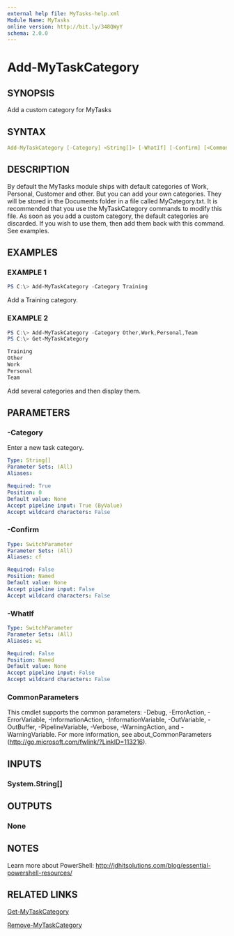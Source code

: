 ```yaml
---
external help file: MyTasks-help.xml
Module Name: MyTasks
online version: http://bit.ly/348QWyY
schema: 2.0.0
---
```


# Add-MyTaskCategory

## SYNOPSIS

Add a custom category for MyTasks

## SYNTAX

```yaml
Add-MyTaskCategory [-Category] <String[]> [-WhatIf] [-Confirm] [<CommonParameters>]
```

## DESCRIPTION

By default the MyTasks module ships with default categories of Work, Personal, Customer and other. But you can add your own categories. They will be stored in the Documents folder in a file called MyCategory.txt. It is recommended that you use the MyTaskCategory commands to modify this file. As soon as you add a custom category, the default categories are discarded. If you wish to use them, then add them back with this command. See examples.

## EXAMPLES

### EXAMPLE 1

```powershell
PS C:\> Add-MyTaskCategory -Category Training
```

Add a Training category.

### EXAMPLE 2

```powershell
PS C:\> Add-MyTaskCategory -Category Other,Work,Personal,Team
PS C:\> Get-MyTaskCategory

Training
Other
Work
Personal
Team
```

Add several categories and then display them.

## PARAMETERS

### -Category

Enter a new task category.

```yaml
Type: String[]
Parameter Sets: (All)
Aliases:

Required: True
Position: 0
Default value: None
Accept pipeline input: True (ByValue)
Accept wildcard characters: False
```

### -Confirm

```yaml
Type: SwitchParameter
Parameter Sets: (All)
Aliases: cf

Required: False
Position: Named
Default value: None
Accept pipeline input: False
Accept wildcard characters: False
```

### -WhatIf

```yaml
Type: SwitchParameter
Parameter Sets: (All)
Aliases: wi

Required: False
Position: Named
Default value: None
Accept pipeline input: False
Accept wildcard characters: False
```

### CommonParameters

This cmdlet supports the common parameters: -Debug, -ErrorAction, -ErrorVariable, -InformationAction, -InformationVariable, -OutVariable, -OutBuffer, -PipelineVariable, -Verbose, -WarningAction, and -WarningVariable. For more information, see about_CommonParameters (http://go.microsoft.com/fwlink/?LinkID=113216).

## INPUTS

### System.String[]

## OUTPUTS

### None

## NOTES

Learn more about PowerShell: http://jdhitsolutions.com/blog/essential-powershell-resources/

## RELATED LINKS

[Get-MyTaskCategory]()

[Remove-MyTaskCategory]()
